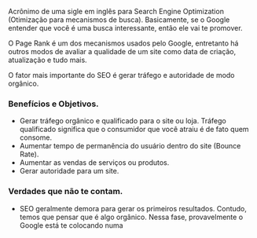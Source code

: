 Acrônimo de uma sigle em inglês para Search Engine Optimization (Otimização para mecanismos de busca). Basicamente, se o Google entender que você é uma busca interessante, então ele vai te promover.

O Page Rank é um dos mecanismos usados pelo Google, entretanto há outros modos de avaliar a qualidade de um site como data de criação, atualização e tudo mais.

O fator mais importante do SEO é gerar tráfego e autoridade de modo orgânico. 

### Benefícios e Objetivos.
- Gerar tráfego orgânico e qualificado para o site ou loja.
	Tráfego qualificado significa que o consumidor que você atraiu é de fato quem consome.
- Aumentar tempo de permanência do usuário dentro do site (Bounce Rate).
- Aumentar as vendas de serviços ou produtos.
- Gerar autoridade para um site.

### Verdades que não te contam.
- SEO geralmente demora para gerar os primeiros resultados.
	Contudo, temos que pensar que é algo orgânico. Nessa fase, provavelmente o Google está te colocando numa 

